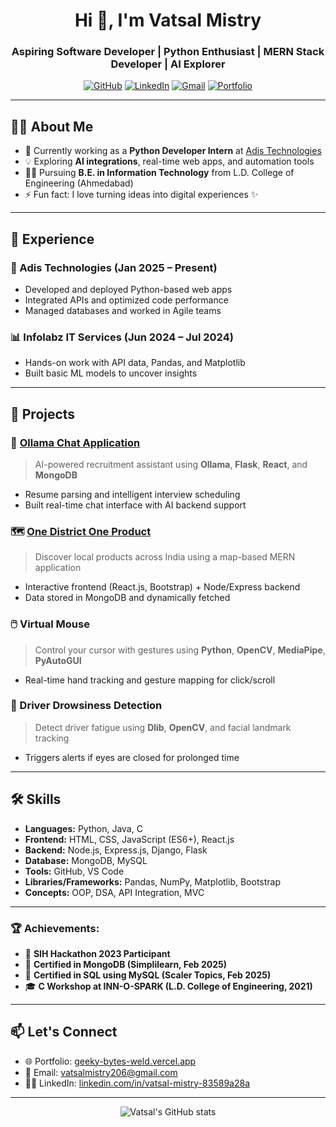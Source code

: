 <h1 align="center">Hi 👋, I'm Vatsal Mistry</h1>
<h3 align="center">Aspiring Software Developer | Python Enthusiast | MERN Stack Developer | AI Explorer</h3>

<p align="center">
  <a href="https://github.com/mistryvatsal22"><img src="https://img.shields.io/github/followers/mistryvatsal22?label=Follow&style=social" alt="GitHub"></a>
  <a href="https://linkedin.com/in/vatsal-mistry-83589a28a"><img src="https://img.shields.io/badge/LinkedIn-blue?logo=linkedin&style=flat-square" alt="LinkedIn"></a>
  <a href="mailto:vatsalmistry206@gmail.com"><img src="https://img.shields.io/badge/Email-D14836?style=flat&logo=gmail&logoColor=white" alt="Gmail"></a>
  <a href="http://127.0.0.1:5500/index.html"><img src="https://img.shields.io/badge/Portfolio-Visit-brightgreen" alt="Portfolio"></a>
</p>

---

## 👨‍💻 About Me

- 🔭 Currently working as a **Python Developer Intern** at [Adis Technologies](https://adistechnology.com)
- 💡 Exploring **AI integrations**, real-time web apps, and automation tools
- 👨‍🎓 Pursuing **B.E. in Information Technology** from L.D. College of Engineering (Ahmedabad)
- ⚡ Fun fact: I love turning ideas into digital experiences ✨

---

## 💼 Experience

### 🏢 Adis Technologies (Jan 2025 – Present)
- Developed and deployed Python-based web apps
- Integrated APIs and optimized code performance
- Managed databases and worked in Agile teams

### 📊 Infolabz IT Services (Jun 2024 – Jul 2024)
- Hands-on work with API data, Pandas, and Matplotlib
- Built basic ML models to uncover insights

---

## 🚀 Projects

### 💬 [Ollama Chat Application](https://github.com/mistryvatsal22/Ollama-Chat-Application)
> AI-powered recruitment assistant using **Ollama**, **Flask**, **React**, and **MongoDB**
- Resume parsing and intelligent interview scheduling
- Built real-time chat interface with AI backend support

### 🗺️ [One District One Product](https://github.com/mistryvatsal22/One-District-One-Product.git)
> Discover local products across India using a map-based MERN application  
- Interactive frontend (React.js, Bootstrap) + Node/Express backend
- Data stored in MongoDB and dynamically fetched

### 🖱️ Virtual Mouse
> Control your cursor with gestures using **Python**, **OpenCV**, **MediaPipe**, **PyAutoGUI**  
- Real-time hand tracking and gesture mapping for click/scroll

### 🛑 Driver Drowsiness Detection
> Detect driver fatigue using **Dlib**, **OpenCV**, and facial landmark tracking  
- Triggers alerts if eyes are closed for prolonged time

---

## 🛠️ Skills

- **Languages:** Python, Java, C
- **Frontend:** HTML, CSS, JavaScript (ES6+), React.js
- **Backend:** Node.js, Express.js, Django, Flask
- **Database:** MongoDB, MySQL
- **Tools:** GitHub, VS Code
- **Libraries/Frameworks:** Pandas, NumPy, Matplotlib, Bootstrap
- **Concepts:** OOP, DSA, API Integration, MVC

---

<h3 align="left">🏆 Achievements:</h3>

- 🎯 **SIH Hackathon 2023 Participant**  
- 🏅 **Certified in MongoDB (Simplilearn, Feb 2025)**  
- 🏅 **Certified in SQL using MySQL (Scaler Topics, Feb 2025)**  
- 🎓 **C Workshop at INN-O-SPARK (L.D. College of Engineering, 2021)**  
---

## 📫 Let's Connect

- 🌐 Portfolio: [geeky-bytes-weld.vercel.app](https://geeky-bytes-weld.vercel.app/)
- 📧 Email: [vatsalmistry206@gmail.com](mailto:vatsalmistry206@gmail.com)
- 🧑‍💼 LinkedIn: [linkedin.com/in/vatsal-mistry-83589a28a](https://linkedin.com/in/vatsal-mistry-83589a28a)

---

<p align="center">
  <img src="https://github-readme-stats.vercel.app/api?username=mistryvatsal22&show_icons=true&theme=radical" alt="Vatsal's GitHub stats">
</p>

